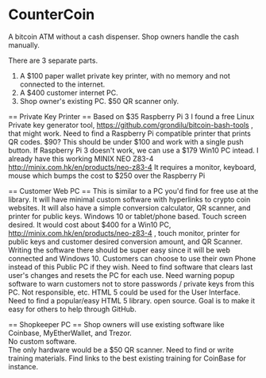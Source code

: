 # CounterCoin
A bitcoin ATM without a cash dispenser.  Shop owners handle the cash manually.

There are 3 separate parts.  
1. A $100 paper wallet private key printer, with no memory and not connected to the internet.
2. A $400 customer internet PC.
3. Shop owner's existing PC.  $50 QR scanner only.

== Private Key Printer ==
Based on $35 Raspberry Pi 3
I found a free Linux Private key generator tool, https://github.com/grondilu/bitcoin-bash-tools , that might work.
Need to find a Raspberry Pi compatible printer that prints QR codes.  $90?
This should be under $100 and work with a single push button.
If Raspberry Pi 3 doesn't work, we can use a $179 Win10 PC intead.  I already have this working MINIX NEO Z83-4 http://minix.com.hk/en/products/neo-z83-4 It requires a monitor, keyboard, mouse which bumps the cost to $250 over the Raspberry Pi

== Customer Web PC ==
This is similar to a PC you'd find for free use at the library.  It will have minimal custom software with hyperlinks to crypto coin websites.  It will also have a simple conversion calculator, QR scanner, and printer for public keys.  Windows 10 or tablet/phone based.  Touch screen desired.
It would cost about $400 for a Win10 PC, http://minix.com.hk/en/products/neo-z83-4 , touch monitor, printer for public keys and customer desired conversion amount, and QR Scanner.  Writing the software there should be super easy since it will be web connected and Windows 10.
Customers can choose to use their own Phone instead of this Public PC if they wish.
Need to find software that clears last user's changes and resets the PC for each use.
Need warning popup software to warn customers not to store passwords / private keys from this PC.  Not responsible, etc.
HTML 5 could be used for the User Interface.  Need to find a popular/easy HTML 5 library.  open source.  Goal is to make it easy for others to help through GitHub.

== Shopkeeper PC ==
Shop owners will use existing software like Coinbase, MyEtherWallet, and Trezor.  
No custom software.  
The only hardware would be a $50 QR scanner.
Need to find or write training materials.  Find links to the best existing training for CoinBase for instance. 
